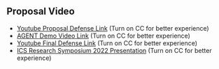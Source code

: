 ## Proposal Video
- [Youtube Proposal Defense Link](https://youtu.be/UaOtux_k2Xs) (Turn on CC for better experience)
- [AGENT Demo Video Link](https://youtu.be/hhKr1SfYUAk) (Turn on CC for better experience)
- [Youtube Final Defense Link](https://youtu.be/1BaF3co_VWE) (Turn on CC for better experience)
- [ICS Research Symposium 2022 Presentation](https://youtu.be/9lK-hu-QhHw) (Turn on CC for better experience)